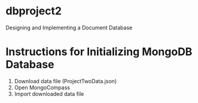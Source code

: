# dbproject2
Designing and Implementing a Document Database 

# Instructions for Initializing MongoDB Database

1. Download data file (ProjectTwoData.json)
2. Open MongoCompass
3. Import downloaded data file
